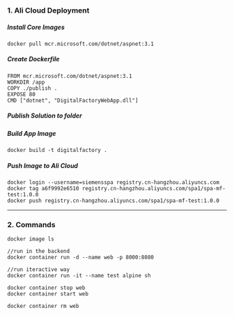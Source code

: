 ### 1. Ali Cloud Deployment
##### Install Core Images
```
docker pull mcr.microsoft.com/dotnet/aspnet:3.1
```
##### Create Dockerfile
```
FROM mcr.microsoft.com/dotnet/aspnet:3.1
WORKDIR /app
COPY ./publish .
EXPOSE 80
CMD ["dotnet", "DigitalFactoryWebApp.dll"]
```

##### Publish Solution to folder

##### Build App Image
```
docker build -t digitalfactory .
```
##### Push Image to Ali Cloud
```
docker login --username=siemensspa registry.cn-hangzhou.aliyuncs.com
docker tag a6f9992e6510 registry.cn-hangzhou.aliyuncs.com/spa1/spa-mf-test:1.0.0
docker push registry.cn-hangzhou.aliyuncs.com/spa1/spa-mf-test:1.0.0
```
* * *
### 2. Commands
```
docker image ls
```
```
//run in the backend
docker container run -d --name web -p 8000:8080

//run iteractive way
docker container run -it --name test alpine sh
```
```
docker container stop web
docker container start web
```
```
docker container rm web
```
